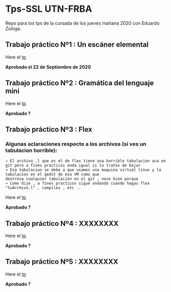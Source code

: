 # Tps-SSL UTN-FRBA
Repo para los tps de la cursada de los jueves mañana 2020 con Eduardo Zúñiga.

## Trabajo práctico Nº1 : Un escáner elemental
Here el [tp](https://github.com/Matiassgg/Grupo-TPs-Sintaxis/tree/master/Tp%201)

**Aprobado el 22 de Septiembre de 2020** 

## Trabajo práctico Nº2 : Gramática del lenguaje mini
Here el [tp](https://github.com/Matiassgg/Grupo-TPs-Sintaxis/tree/master/Tp%202)

**Aprobado ?** 

## Trabajo práctico Nº3 : Flex

### Algunas aclaraciones respecto a los archivos (si ves un tabulacion horrible):
    → El archivo .l que es el de flex tiene una horrible tabulacion aca en git pero a fines practicos anda igual si lo tratas de bajar
    → Esa tabulacion se debe a que usamos una maquina virtual linux y la tabulacion en el gedit de esa VM como que
    destroza cualquier tabulacion en el git , nose bien porque
    → Como dije , a fines practicos sigue andando cuando hagas flex "tuArchivo.l" , compiles , etc ..

Here el [tp](https://github.com/Matiassgg/Grupo-TPs-Sintaxis/tree/master/Tp%203)

**Aprobado ?** 

## Trabajo práctico Nº4 : XXXXXXXX
Here el [tp](https://github.com/Matiassgg/Grupo-TPs-Sintaxis)

**Aprobado ?** 

## Trabajo práctico Nº5 : XXXXXXXX
Here el [tp](https://github.com/Matiassgg/Grupo-TPs-Sintaxis)

**Aprobado ?** 
